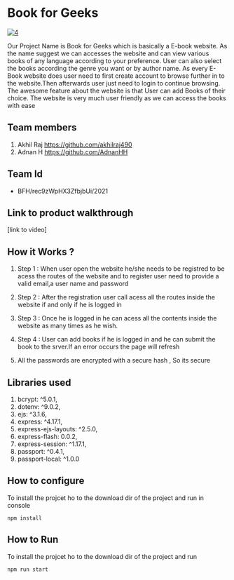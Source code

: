 # Book for Geeks
<a align="center" href="https://imgbb.com/"><img src="https://i.ibb.co/kQLj52f/4.png" alt="4"></a>

Our Project Name is Book for Geeks which  is basically a E-book website. 
As the name suggest we can accesses the website and can view various books of any language according to your preference. User can also select the books according the genre you want or by author name. 
As every E-Book website does user need to first create account to browse further in to the website.Then afterwards user just need to login to continue browsing.
The awesome feature about the website is that User can  add Books of their choice. The website is very much user friendly as we can access the books with ease
## Team members
1. Akhil Raj https://github.com/akhilraj490
2.  Adnan H https://github.com/AdnanHH
## Team Id
- BFH/rec9zWpHX3ZfbjbUi/2021
## Link to product walkthrough
[link to video]
## How it Works ?

1. Step 1 : When user open the website he/she needs to be registred to be acess the routes of the website and to register user need to provide a valid email,a user name and password

2. Step 2 : After the registration user call acess all the routes inside the website if and only if he is logged in 

3. Step 3 : Once he is logged in he can acess all the contents inside the website as many times as he wish.

4.  Step 4 : User can add books if he is logged in and he can submit the book to the srver.If an error occurs the page will refresh

5. All the passwords are encrypted with a secure hash , So its secure 
## Libraries used
1. bcrypt: ^5.0.1,
2. dotenv: ^9.0.2,
3. ejs: ^3.1.6,
4. express: ^4.17.1,
5. express-ejs-layouts: ^2.5.0,
6. express-flash: 0.0.2,
7. express-session: ^1.17.1,
8. passport: ^0.4.1,
9. passport-local: ^1.0.0
## How to configure
 To install the projcet ho to the download dir of the project and run  in console
```console
npm install
```

## How to Run
To install the projcet ho to the download dir of the project and run
```console
npm run start 
```
